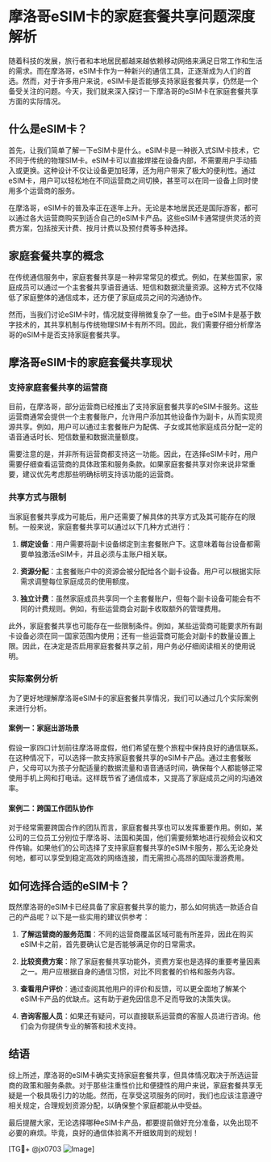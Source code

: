 # 摩洛哥eSIM卡的家庭套餐共享问题深度解析

随着科技的发展，旅行者和本地居民都越来越依赖移动网络来满足日常工作和生活的需求。而在摩洛哥，eSIM卡作为一种新兴的通信工具，正逐渐成为人们的首选。然而，对于许多用户来说，eSIM卡是否能够支持家庭套餐共享，仍然是一个备受关注的问题。今天，我们就来深入探讨一下摩洛哥的eSIM卡在家庭套餐共享方面的实际情况。

## 什么是eSIM卡？

首先，让我们简单了解一下eSIM卡是什么。eSIM卡是一种嵌入式SIM卡技术，它不同于传统的物理SIM卡。eSIM卡可以直接焊接在设备内部，不需要用户手动插入或更换。这种设计不仅让设备更加轻薄，还为用户带来了极大的便利性。通过eSIM卡，用户可以轻松地在不同运营商之间切换，甚至可以在同一设备上同时使用多个运营商的服务。

在摩洛哥，eSIM卡的普及率正在逐年上升。无论是本地居民还是国际游客，都可以通过各大运营商购买到适合自己的eSIM卡产品。这些eSIM卡通常提供灵活的资费方案，包括按天计费、按月计费以及预付费等多种选择。

## 家庭套餐共享的概念

在传统通信服务中，家庭套餐共享是一种非常常见的模式。例如，在某些国家，家庭成员可以通过一个主套餐共享语音通话、短信和数据流量资源。这种方式不仅降低了家庭整体的通信成本，还方便了家庭成员之间的沟通协作。

然而，当我们讨论eSIM卡时，情况就变得稍微复杂了一些。由于eSIM卡是基于数字技术的，其共享机制与传统物理SIM卡有所不同。因此，我们需要仔细分析摩洛哥的eSIM卡是否支持家庭套餐共享。

## 摩洛哥eSIM卡的家庭套餐共享现状

### 支持家庭套餐共享的运营商

目前，在摩洛哥，部分运营商已经推出了支持家庭套餐共享的eSIM卡服务。这些运营商通常会提供一个主套餐账户，允许用户添加其他设备作为副卡，从而实现资源共享。例如，用户可以通过主套餐账户为配偶、子女或其他家庭成员分配一定的语音通话时长、短信数量和数据流量额度。

需要注意的是，并非所有运营商都支持这一功能。因此，在选择eSIM卡时，用户需要仔细查看运营商的具体政策和服务条款。如果家庭套餐共享对你来说非常重要，建议优先考虑那些明确标明支持该功能的运营商。

### 共享方式与限制

当家庭套餐共享成为可能后，用户还需要了解具体的共享方式及其可能存在的限制。一般来说，家庭套餐共享可以通过以下几种方式进行：

1. **绑定设备**：用户需要将副卡设备绑定到主套餐账户下。这意味着每台设备都需要单独激活eSIM卡，并且必须与主账户相关联。
   
2. **资源分配**：主套餐账户中的资源会被分配给各个副卡设备。用户可以根据实际需求调整每位家庭成员的使用额度。
   
3. **独立计费**：虽然家庭成员共享同一个主套餐账户，但每个副卡设备可能会有不同的计费规则。例如，有些运营商会对副卡收取额外的管理费用。

此外，家庭套餐共享也可能存在一些限制条件。例如，某些运营商可能要求所有副卡设备必须在同一国家范围内使用；还有一些运营商可能会对副卡的数量设置上限。因此，在决定是否启用家庭套餐共享之前，用户务必仔细阅读相关的使用说明。

### 实际案例分析

为了更好地理解摩洛哥eSIM卡的家庭套餐共享情况，我们可以通过几个实际案例来进行分析。

#### 案例一：家庭出游场景

假设一家四口计划前往摩洛哥度假，他们希望在整个旅程中保持良好的通信联系。在这种情况下，可以选择一款支持家庭套餐共享的eSIM卡产品。通过主套餐账户，父母可以为孩子分配适量的数据流量和语音通话时间，确保每个人都能够正常使用手机上网和打电话。这样既节省了通信成本，又提高了家庭成员之间的沟通效率。

#### 案例二：跨国工作团队协作

对于经常需要跨国合作的团队而言，家庭套餐共享也可以发挥重要作用。例如，某公司的三位员工分别位于摩洛哥、法国和美国，他们需要频繁地进行视频会议和文件传输。如果他们的公司选择了支持家庭套餐共享的eSIM卡服务，那么无论身处何地，都可以享受到稳定高效的网络连接，而无需担心高昂的国际漫游费用。

## 如何选择合适的eSIM卡？

既然摩洛哥的eSIM卡已经具备了家庭套餐共享的能力，那么如何挑选一款适合自己的产品呢？以下是一些实用的建议供参考：

1. **了解运营商的服务范围**：不同的运营商覆盖区域可能有所差异，因此在购买eSIM卡之前，首先要确认它是否能够满足你的日常需求。

2. **比较资费方案**：除了家庭套餐共享功能外，资费方案也是选择的重要考量因素之一。用户应根据自身的通信习惯，对比不同套餐的价格和服务内容。

3. **查看用户评价**：通过查阅其他用户的评价和反馈，可以更全面地了解某个eSIM卡产品的优缺点。这有助于避免因信息不足而导致的决策失误。

4. **咨询客服人员**：如果还有疑问，可以直接联系运营商的客服人员进行咨询。他们会为你提供专业的解答和技术支持。

## 结语

综上所述，摩洛哥的eSIM卡确实支持家庭套餐共享，但具体情况取决于所选运营商的政策和服务条款。对于那些注重性价比和便捷性的用户来说，家庭套餐共享无疑是一个极具吸引力的功能。然而，在享受这项服务的同时，我们也应该注意遵守相关规定，合理规划资源分配，以确保整个家庭都能从中受益。

最后提醒大家，无论选择哪种eSIM卡产品，都要提前做好充分准备，以免出现不必要的麻烦。毕竟，良好的通信体验离不开细致周到的规划！

[TG💪+ @jx0703 ![Image](https://github.com/user-attachments/assets/dbca1d08-cadb-493c-b0ec-ad6f7a83f270)]